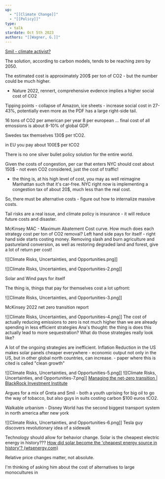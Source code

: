 ```yaml
---
up:
  - "[[Climate Change]]"
  - "[[Policy]]"
type:
  - talk
stardate: Oct 5th 2023
authors: "[[Wagner, G.]]"
---
```


[Smil - climate activist?](https://www.nytimes.com/interactive/2022/04/25/magazine/vaclav-smil-interview.html)

The solution, according to carbon models, tends to be reaching zero by 2050.

The estimated cost is approximately 200$ per ton of CO2 - but the number could be much higher.
- Nature 2022, rennert, comprehensive evdence implies a higher social cost of CO2

Tipping points - collapse of Amazon, ice sheets - increase social cost in 27-43%, potentially even more as the PDF has a large right-side tail.

16 tons of CO2 per american per year
8 per european
...
final cost of all emossions is about 8-10% of global GDP.

Swedes tax themselves 130$ per tCO2.

in EU you pay about 100E$ per tCO2

There is no one silver bullet policy solution for the entire world.

Given the costs of congestion, per car that enters NYC should cost about 150$ - not even CO2 considered, just the cost of traffic!
- the thing is, at his high level of cost, you may as well reimagine Manhattan such that it's car-free. NYC right now is implementing a congestion tax of about 20$, much less than the real cost.

So, there must be alternative costs - figure out how to internalize massive costs.

Tail risks are a real issue, and climate policy is insurance - it will reduce future costs and disaster.

McKinsey MAC - Maximum Abatement Cost curve.
How much does each strategy cost per ton of CO2 removal?
Left hand side pays for itself - right hand side starts costing money.
Removing slash and burn agriculture and pastureland conversion, as well as restoring degraded land and forest, give a lot of return per cost!

![[Climate Risks, Uncertainties, and Opportunities.png]]

![[Climate Risks, Uncertainties, and Opportunities-2.png]]

Solar and Wind pays for itself

The thing is, things that pay for themselves cost a lot upfront:

![[Climate Risks, Uncertainties, and Opportunities-3.png]]

McKinsey 2022 net zero transition report

![[Climate Risks, Uncertainties, and Opportunities-4.png]]
The cost of actually reducing emissions to zero is not much higher than we are already spending in less efficient strategies
Ana's thought: the thing is does this actually lead to more sequestration? What do those strategies really look like?

A lot of the ongoing strategies are inefficient. Inflation Reduction in the US makes solar panels cheaper everywhere - economic output not only in the US, but in other global north countries, can increase. - paper where this is cited is called "clean growth"

![[Climate Risks, Uncertainties, and Opportunities-5.png]]
![[Climate Risks, Uncertainties, and Opportunities-7.png]]
[Managing the net-zero transition | BlackRock Investment Institute](https://www.blackrock.com/corporate/insights/blackrock-investment-institute/publications/net-zero-transition)

Argues for a mix of Greta and Smil - both a youth uprising for big oil to go the way of tobacco, but also guys in suits costing carbon $100 euros tCO2.

Walkable urbanism - Disney World has the second biggest transport system in north america after new york

![[Climate Risks, Uncertainties, and Opportunities-6.png]]
Tesla guy discovers revolutionary idea of a sidewalk

Technology should allow for behavior change.
Solar is the cheapest electric energy in history???
[How did solar become the 'cheapest energy source in history'? (wtsenergy.com)](https://www.wtsenergy.com/solar-cheapest-energy-source-in-history-factor/#:~:text=In%202021%2C%20solar%20PV%20accounted,source%20of%20electricity%20in%20history.)

Relative price changes matter, not absolute.

I'm thinking of asking him about the cost of alternatives to large monocultures in 
